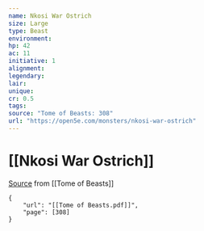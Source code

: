 ```yaml
---
name: Nkosi War Ostrich
size: Large
type: Beast
environment: 
hp: 42
ac: 11
initiative: 1
alignment: 
legendary: 
lair: 
unique: 
cr: 0.5
tags: 
source: "Tome of Beasts: 308"
url: "https://open5e.com/monsters/nkosi-war-ostrich"
---
```

# [[Nkosi War Ostrich]]

[Source](zotero://open-pdf/library/items/ULEQWHJM?page=308) from [[Tome of Beasts]]

```pdf
{
	"url": "[[Tome of Beasts.pdf]]",
	"page": [308]
}
```

